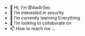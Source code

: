 - 👋 Hi, I’m @4w4rSec
- 👀 I’m interested in security
- 🌱 I’m currently learning Everything
- 💞️ I’m looking to collaborate on 
- 📫 How to reach me ...

<!---
4w4rSec/4w4rSec is a ✨ special ✨ repository because its `README.md` (this file) appears on your GitHub profile.
You can click the Preview link to take a look at your changes.
--->
